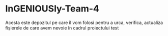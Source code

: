 # InGENIOUSly-Team-4
Acesta este depozitul pe care îl vom folosi pentru a urca, verifica, actualiza fișierele de care avem nevoie în cadrul proiectului
test